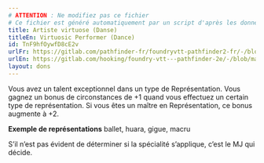 ```yaml
---
# ATTENTION : Ne modifiez pas ce fichier
# Ce fichier est généré automatiquement par un script d'après les données du module Foundry VTT officiel et de sa traduction
title: Artiste virtuose (Danse)
titleEn: Virtuosic Performer (Dance)
id: TnF9hfOywfD8cE2v
urlFr: https://gitlab.com/pathfinder-fr/foundryvtt-pathfinder2-fr/-/blob/master/data/feats/TnF9hfOywfD8cE2v.htm
urlEn: https://gitlab.com/hooking/foundry-vtt---pathfinder-2e/-/blob/master/packs/data/feats.db/virtuosic-performer-dance.json
layout: dons
---
```

Vous avez un talent exceptionnel dans un type de Représentation. Vous gagnez un bonus de circonstances de +1 quand vous effectuez un certain type de représentation. Si vous êtes un maître en Représentation, ce bonus augmente à +2.

**Exemple de représentations** ballet, huara, gigue, macru

S’il n’est pas évident de déterminer si la spécialité s’applique, c’est le MJ qui décide.
